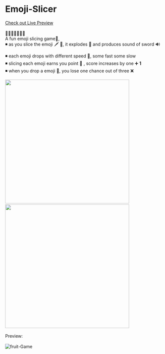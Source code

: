 # Emoji-Slicer
<a href='https://saumya-07.github.io/Fruit-Slicer/'>Check out Live Preview</a></br></br>
 🍎🍍🍑🍐🍒🍓🍊</br>
A fun emoji slicing game🍉,</br>
◾ as you slice the emoji 🗡 🥑, it explodes 🤺 and produces sound of sword 🔊 </br> 

◾ each emoji drops with different speed 🍇, some fast some slow </br>
◾ slicing each emoji earns you point 🥝 , score increases by one ➕ <strong>1</strong> </br>
◾ when you drop a emoji 🥭, you lose one chance out of three ❌

<img src="https://user-images.githubusercontent.com/68998355/105202219-c16f7b80-5b67-11eb-95b4-1eccd15a2ab6.png" width=400px>&nbsp;&nbsp;&nbsp;&nbsp;<img src="https://user-images.githubusercontent.com/68998355/105206919-e74b4f00-5b6c-11eb-9216-eba68feb5c2b.png" width=400px></br></br>
Preview:</br></br>
![fruit-Game](https://user-images.githubusercontent.com/68998355/105203811-8a01ce80-5b69-11eb-8cf7-0e6348d778c1.gif)
